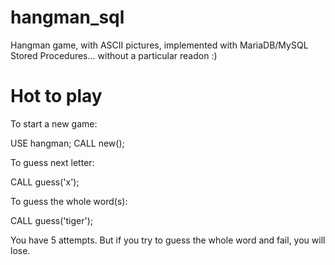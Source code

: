 hangman_sql
===========

Hangman game, with ASCII pictures, implemented with MariaDB/MySQL Stored Procedures... without a particular readon :) 

Hot to play
===========

To start a new game:

USE hangman;
CALL new();

To guess next letter:

CALL guess('x');

To guess the whole word(s):

CALL guess('tiger');

You have 5 attempts. But if you try to guess the whole word and fail, you will lose.

